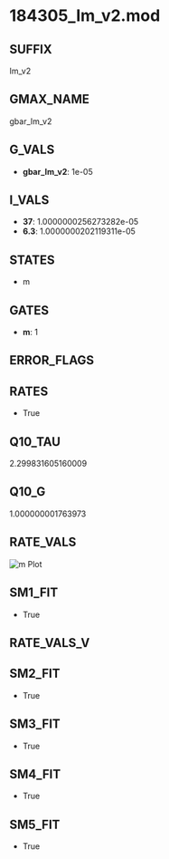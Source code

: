 # 184305_Im_v2.mod

## SUFFIX

Im_v2

## GMAX_NAME

gbar_Im_v2

## G_VALS

- **gbar_Im_v2**: 1e-05

## I_VALS

- **37**: 1.0000000256273282e-05
- **6.3**: 1.0000000202119311e-05

## STATES

- m

## GATES

- **m**: 1

## ERROR_FLAGS


## RATES

- True

## Q10_TAU

2.299831605160009

## Q10_G

1.000000001763973

## RATE_VALS

![m Plot](/Users/pbozelos/Dropbox/icg-Chai-Panos/supermodels/output_markdown_files/K/184305_Im_v2.mod/images/m.png)

## SM1_FIT

- True

## RATE_VALS_V

## SM2_FIT

- True

## SM3_FIT

- True

## SM4_FIT

- True

## SM5_FIT

- True

